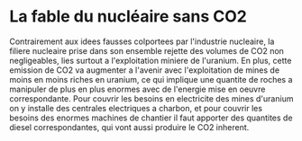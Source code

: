 # La fable du nucléaire sans CO2

Contrairement aux idees fausses colportees par l'industrie nucleaire, la filiere nucleaire prise dans son ensemble rejette des volumes de CO2 non negligeables, lies surtout a l'exploitation miniere de l'uranium. En plus, cette emission de CO2 va augmenter a l'avenir avec l'exploitation de mines de moins en moins riches en uranium, ce qui implique une quantite de roches a manipuler de plus en plus enormes avec de l'energie mise en oeuvre correspondante. Pour couvrir les besoins en electricite des mines d'uranium on y installe des centrales electriques a charbon, et pour couvrir les besoins des enormes machines de chantier il faut apporter des quantites de diesel correspondantes, qui vont aussi produire le CO2 inherent.
